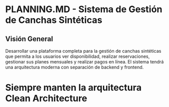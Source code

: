 # PLANNING.MD - Sistema de Gestión de Canchas Sintéticas

## Visión General
Desarrollar una plataforma completa para la gestión de canchas sintéticas que permita a los usuarios ver disponibilidad, realizar reservaciones, gestionar sus planes mensuales y realizar pagos en línea. El sistema tendrá una arquitectura moderna con separación de backend y frontend.
# Siempre manten la arquitectura  Clean Architecture


<!-- # PLANNING.MD - Sistema de Gestión de Canchas Sintéticas

## Visión General
Desarrollar una plataforma completa para la gestión de canchas sintéticas que permita a los usuarios ver disponibilidad, realizar reservaciones, gestionar sus planes mensuales y realizar pagos en línea. El sistema tendrá una arquitectura moderna con separación de backend y frontend.

# Entono virtual
   - Tienes que verificar si el entorno virtual esta activado
   - Si el entorno virtual no esta actidado, lo debes activar luego realizar cualquier tipo de procedimiendo
### Funcionalidades Principales

1. **Gestión de Canchas**
   - Registro y administración de diferentes canchas
   - Configuración de características específicas por cancha
   - Definición de precios según características
   - Gestión de horarios de disponibilidad

2. **Sistema de Reservas**
   - Visualización de disponibilidad en tiempo real
   - Proceso de reserva intuitivo
   - Pago anticipado del 10% como garantía
   - Confirmación y notificaciones automáticas

3. **Gestión de Usuarios**
   - Registro y autenticación de usuarios (email/contraseña y OAuth con Google)
   - El registro debe contener (nombres,apellidos,edad,correo,contraseña)
   - Perfiles de usuario con historial de reservas
   - Roles diferenciados (administrador, cliente)
   - Recuperación de contraseña y gestión de cuenta
   - Integración con Google para registro y login simplificado

4. **Planes Mensuales**
   - Creación y gestión de planes recurrentes
   - Descuentos para planes mensuales
   - Renovación automática o manual

5. **Sistema de Pagos**
   - Integración con pasarelas de pago (PSE y tarjetas)
   - Facturación electrónica
   - Historial de transacciones
   - Reembolsos y cancelaciones

6. **Reportes y Estadísticas**
   - Dashboard administrativo
   - Informes de ocupación y ventas
   - Análisis de tendencias de uso

## Arquitectura Técnica

### Backend
- **Framework**: Django + Django Rest Framework
- **Base de datos**: PostgreSQL
- **Autenticación**: JWT (JSON Web Tokens) + OAuth 2.0 para Google
- **Documentación API**: Swagger/OpenAPI
- **Testing**: pytest

### Frontend
- **Framework**: React
- **Estado**: Redux o Context API
- **Routing**: React Router
- **UI/UX**: Material-UI o Tailwind CSS
- **Testing**: Jest + React Testing Library
- **Autenticación Social**: React Google Login

### Integración
- **API RESTful**: Comunicación entre frontend y backend
- **WebSockets**: Para actualizaciones en tiempo real (opcional)
- **OAuth 2.0**: Para autenticación con Google

<!-- ### Infraestructura
- **Despliegue**: Docker + Docker Compose
- **CI/CD**: GitHub Actions o GitLab CI
- **Hosting**: AWS, Digital Ocean, o similar
- **Almacenamiento**: S3 o similar para archivos estáticos
 -->
 <!-- 
## Consideraciones de Seguridad
- Implementación de HTTPS
- Protección contra ataques CSRF y XSS
- Validación de datos en frontend y backend
- Sanitización de entradas de usuario
- Encriptación de información sensible
- Auditoría de accesos y cambios
- Manejo seguro de tokens OAuth
- Almacenamiento seguro de secretos de API para servicios externos

## Integración con Servicios Externos
- Pasarelas de pago (PSE, Stripe, PayU, etc.)
- Servicios de notificación por email y SMS
- Google OAuth para autenticación
- Integración con Google Calendar (opcional)

## Criterios de Éxito
- Interfaz intuitiva y fácil de usar
- Tiempo de respuesta rápido (<2s para operaciones regulares)
- Alta disponibilidad (>99.5%)
- Seguridad en las transacciones
- Escalabilidad para manejar picos de demanda
- Proceso de registro simplificado con opciones sociales

## Fases de Desarrollo

### Fase 1: Fundación
- Configuración inicial del proyecto (backend y frontend)
- Modelado de la base de datos
- Implementación de autenticación (incluida integración con Google)
- Desarrollo de APIs básicas

### Fase 2: Funcionalidades Core
- Sistema de gestión de canchas
- Módulo de reservas
- Visualización de disponibilidad
- Panel de administración básico

### Fase 3: Pagos y Planes
- Integración de pasarelas de pago
- Implementación de planes mensuales
- Sistema de facturación

### Fase 4: Mejoras y Optimizaciones
- Notificaciones y recordatorios
- Reportes avanzados
- Optimización de rendimiento
- Testing extensivo

### Fase 5: Lanzamiento y Monitoreo
- Despliegue a producción
- Monitoreo de errores y rendimiento
- Soporte post-lanzamiento
- Recolección de feedback --> 


